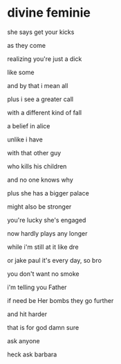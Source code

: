 # divine feminie

she says get your kicks 

as they come

realizing you're just a dick

like some

and by that i mean all

plus i see a greater call

with a different kind of fall

a belief in alice

unlike i have

with that other guy

who kills his children

and no one knows why

plus she has a bigger palace

might also be stronger

you're lucky she's engaged

now hardly plays any longer

while i'm still at it like dre

or jake paul it's every day, so bro

you don't want no smoke

i'm telling you Father

if need be Her bombs they go further

and hit harder

that is for god damn sure

<!-- you can bet -->

ask anyone

heck ask barbara